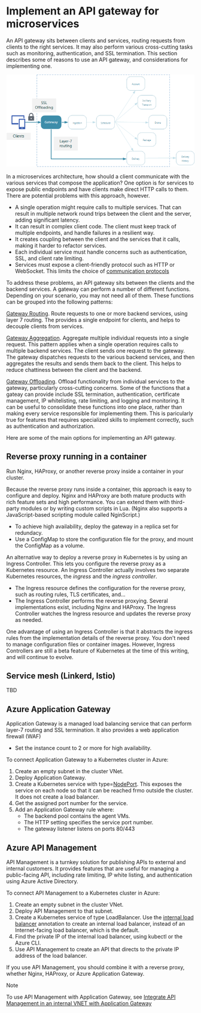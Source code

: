 # Implement an API gateway for microservices

An API gateway sits between clients and services, routing requests from clients to the right services. It may also perform various cross-cutting tasks such as monitoring, authentication, and SSL termination. This section describes some of reasons to use an API gateway, and considerations for implementing one.

![](./images/gateway.png)

In a microservices architecture, how should a client communicate with the various services that compose the application? One option is for services to expose public endpoints and have clients make direct HTTP calls to them. There are potential problems with this approach, however. 

- A single operation might require calls to multiple services. That can result in multiple network round trips between the client and the server, adding significant latency. 
- It can result in complex client code. The client must keep track of multiple endpoints, and handle failures in a resilient way. 
- It creates coupling between the client and the services that it calls, making it harder to refactor services.
- Each individual service must handle concerns such as authentication, SSL, and client rate limiting. 
- Services must expose a client-friendly protocol such as HTTP or WebSocket. This limits the choice of [communication protocols](./interservice-communication.md) 

To address these problems, an API gateway sits between the clients and the backend services. A gateway can perform a number of different functions. Depending on your scenario, you may not need all of them. These functions can be grouped into the following patterns:

[Gateway Routing](../patterns/gateway-routing.md). Route requests to one or more backend services, using layer 7 routing. The provides a single endpoint for clients, and helps to decouple clients from services. 

[Gateway Aggregation](../patterns/gateway-aggregation.md). Aggregate multiple individual requests into a single request. This pattern applies when a single operation requires calls to multiple backend services. The client sends one request to the gateway. The gateway dispatches requests to the various backend services, and then aggregates the results and sends them back to the client. This helps to reduce chattiness between the client and the backend. 

[Gateway Offloading](../patterns/gateway-offloading.md). Offload functionality from individual services to the gateway, particularly cross-cutting concerns. Some of the functions that a gateay can provide include SSL termination, authentication, certificate management, IP whitelisting, rate limiting, and logging and monitoring. It can be useful to consolidate these functions into one place, rather than making every service responsible for implementing them. This is paricularly true for features that requires specialized skills to implement correctly, such as authentication and authorization. 

Here are some of the main options for implementing an API gateway.

## Reverse proxy running in a container

Run Nginx, HAProxy, or another reverse proxy inside a container in your cluster. 

Because the reverse proxy runs inside a container, this approach is easy to configure and deploy. Nginx and HAProxy are both mature products with rich feature sets and high performance. You can extend them with third-party modules or by writing custom scripts in Lua. (Nginx also supports a JavaScript-based scripting module called NginScript.)

- To achieve high availability, deploy the gateway in a replica set for redundacy.  
- Use a ConfigMap to store the configuration file for the proxy, and mount the ConfigMap as a volume. 

An alternative way to deploy a reverse proxy in Kubernetes is by using an Ingress Controller. This lets you configure the reverse proxy as a Kubernetes resource. An Ingress Controller actually involves two separate Kubernetes resources, the *ingress* and the *ingress controller*.

- The Ingress resource defines the configuration for the reverse proxy, such as routing rules, TLS certificates, and...
- The Ingress Controller performs the reverse proxying. Several implementations exist, including Nginx and HAProxy. The Ingress Controller  watches the Ingress resource and updates the reverse proxy as needed.

One advantage of using an Ingress Controller is that it abstracts the ingress rules from the implementation details of the reverse proxy. You don't need to manage configuration files or container images. However, Ingress Controllers are still a beta feature of Kubernetes at the time of this writing, and will continue to evolve.

## Service mesh (Linkerd, Istio)

TBD

## Azure Application Gateway

Application Gateway is a managed load balancing service that can perform layer-7 routing and SSL termination. It also provides a web application firewall (WAF)

- Set the instance count to 2 or more for high availability.

To connect Application Gateway to a Kubernetes cluster in Azure:

1. Create an empty subnet in the cluster VNet.
2. Deploy Application Gateway.
3. Create a Kubernetes service with type=[NodePort](https://kubernetes.io/docs/concepts/services-networking/service/#type-nodeport). This exposes the service on each node so that it can be reached frmo outside the cluster. It does not create a load balancer.
5. Get the assigned port number for the service.
6. Add an Application Gateway rule where:
    - The backend pool contains the agent VMs.
    - The HTTP setting specifies the service port number.
    - The gateway listener listens on ports 80/443
    

## Azure API Management 

API Management is a turnkey solution for publishing APIs to external and internal customers. It provides features that are useful for managing a public-facing API, including rate limiting, IP white listing, and authentication using Azure Active Directory.

To connect API Management to a Kubernetes cluster in Azure:

1. Create an empty subnet in the cluster VNet.
2. Deploy API Management to that subnet.
3. Create a Kubernetes service of type LoadBalancer. Use the [internal load balancer](https://kubernetes.io/docs/concepts/services-networking/service/#internal-load-balancer) annotation to create an internal load balancer, instead of an Internet-facing load balancer, which is the default.
4. Find the private IP of the internal load balancer, using kubectl or the Azure CLI.
5. Use API Management to create an API that directs to the private IP address of the load balancer.

If you use API Management, you should combine it with a reverse proxy, whether Nginx, HAProxy, or Azure Application Gateway.

> [!NOTE]
> To use API Management with Application Gateway, see [Integrate API Management in an internal VNET with Application Gateway](/azure/api-management/api-management-howto-integrate-internal-vnet-appgateway)





